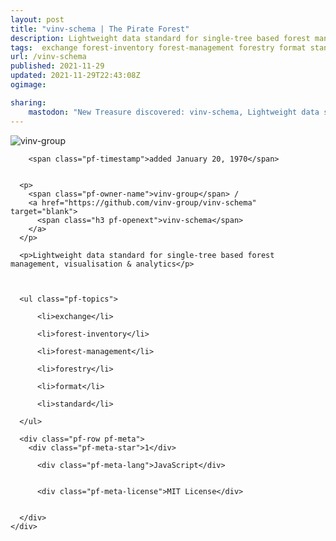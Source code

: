 ```yaml
---
layout: post
title: "vinv-schema | The Pirate Forest"
description: Lightweight data standard for single-tree based forest management, visualisation & analytics
tags:  exchange forest-inventory forest-management forestry format standard
url: /vinv-schema
published: 2021-11-29
updated: 2021-11-29T22:43:08Z
ogimage: 

sharing:
    mastodon: "New Treasure discovered: vinv-schema, Lightweight data standard for single-tree based forest management, visualisation & analytics"
---
```


<div class="pf-night-sky-spacer">
    <div id="pf-night-sky" data-stars="1" data-owner="vinv-group" data-repo="vinv-schema">
        <div id="pf-open-dialog" class="pf-meta-star pf-star-todo"></div>
        <dialog id="pf-star-dialog">
            Star this Repository to putt a smile on the Developers face.
            <div class="pf-row">
                <div class="pf-grow"></div>
                <div><a class="pf-unterlines" href="https://github.com/vinv-group/vinv-schema" target="_blank">VISIT REPOSITORY</a></div>
            </div>
        </dialog>
    </div>
    
</div>

<div class="pf-ship-list">
    <div class="pf-row pf-pirate pf-small-column" data-pirate-id="NT0raUzgXDI3rRiBbAc3p">
    <div>
      <!--<a href="https://github.com/vinv-group" target="blank">-->
        <div class="pf-pirate-avatar">
          <div class="pf-cross pf-clickable"  onclick="collect('NT0raUzgXDI3rRiBbAc3p'); return false;"></div>
          <img src="https://avatars.githubusercontent.com/u/83590718?v=4" title="vinv-group" alt="vinv-group"/>
      </div>
      <!--</a>
      <div class="pf-pirate-actions">
        <a class="pf-treasure-add"  title="save in my treasure chest" onclick="collect('NT0raUzgXDI3rRiBbAc3p'); return false;" href="#">
          <img src="./assets/coin.svg" alt="treasure"/>
        </a>
        <a class="pf-treasure-remove" onclick="throwAway('NT0raUzgXDI3rRiBbAc3p'); return false;">remove</a>
      </div>-->
    </div>
    <div class="pf-ship">
      
        <span class="pf-timestamp">added January 20, 1970</span>
      
      
      <p>
        <span class="pf-owner-name">vinv-group</span> / 
        <a href="https://github.com/vinv-group/vinv-schema" target="blank">
          <span class="h3 pf-openext">vinv-schema</span>
        </a>
      </p>

      <p>Lightweight data standard for single-tree based forest management, visualisation & analytics</p>

      

      <ul class="pf-topics">
        
          <li>exchange</li>
        
          <li>forest-inventory</li>
        
          <li>forest-management</li>
        
          <li>forestry</li>
        
          <li>format</li>
        
          <li>standard</li>
        
      </ul>

      <div class="pf-row pf-meta">
        <div class="pf-meta-star">1</div>
        
          <div class="pf-meta-lang">JavaScript</div>
        
        
          <div class="pf-meta-license">MIT License</div>
        
        
      </div>
    </div>
  </div>
</div>